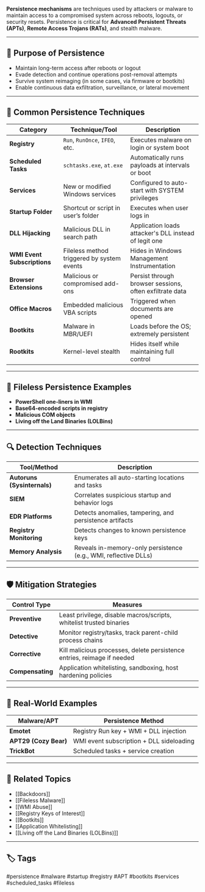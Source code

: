 **Persistence mechanisms** are techniques used by attackers or malware to maintain access to a compromised system across reboots, logouts, or security resets. Persistence is critical for **Advanced Persistent Threats (APTs)**, **Remote Access Trojans (RATs)**, and stealth malware.

---

## 🎯 Purpose of Persistence

- Maintain long-term access after reboots or logout
- Evade detection and continue operations post-removal attempts
- Survive system reimaging (in some cases, via firmware or bootkits)
- Enable continuous data exfiltration, surveillance, or lateral movement

---

## 🧰 Common Persistence Techniques

| Category            | Technique/Tool                     | Description                                                  |
|---------------------|-------------------------------------|--------------------------------------------------------------|
| **Registry**         | `Run`, `RunOnce`, `IFEO`, etc.     | Executes malware on login or system boot                     |
| **Scheduled Tasks**  | `schtasks.exe`, `at.exe`           | Automatically runs payloads at intervals or boot             |
| **Services**         | New or modified Windows services   | Configured to auto-start with SYSTEM privileges              |
| **Startup Folder**   | Shortcut or script in user’s folder| Executes when user logs in                                   |
| **DLL Hijacking**    | Malicious DLL in search path       | Application loads attacker's DLL instead of legit one        |
| **WMI Event Subscriptions** | Fileless method triggered by system events | Hides in Windows Management Instrumentation         |
| **Browser Extensions** | Malicious or compromised add-ons | Persist through browser sessions, often exfiltrate data      |
| **Office Macros**    | Embedded malicious VBA scripts     | Triggered when documents are opened                          |
| **Bootkits**         | Malware in MBR/UEFI                | Loads before the OS; extremely persistent                    |
| **Rootkits**         | Kernel-level stealth               | Hides itself while maintaining full control                  |

---

## 🧠 Fileless Persistence Examples

- **PowerShell one-liners in WMI**
- **Base64-encoded scripts in registry**
- **Malicious COM objects**
- **Living off the Land Binaries (LOLBins)**

---

## 🔍 Detection Techniques

| Tool/Method                | Description                                                   |
|----------------------------|---------------------------------------------------------------|
| **Autoruns (Sysinternals)** | Enumerates all auto-starting locations and tasks              |
| **SIEM**                    | Correlates suspicious startup and behavior logs               |
| **EDR Platforms**           | Detects anomalies, tampering, and persistence artifacts        |
| **Registry Monitoring**     | Detects changes to known persistence keys                     |
| **Memory Analysis**         | Reveals in-memory-only persistence (e.g., WMI, reflective DLLs)|

---

## 🛡️ Mitigation Strategies

| Control Type     | Measures                                                              |
|------------------|-----------------------------------------------------------------------|
| **Preventive**   | Least privilege, disable macros/scripts, whitelist trusted binaries   |
| **Detective**    | Monitor registry/tasks, track parent-child process chains             |
| **Corrective**   | Kill malicious processes, delete persistence entries, reimage if needed|
| **Compensating** | Application whitelisting, sandboxing, host hardening policies         |

---

## 🔬 Real-World Examples

| Malware/APT       | Persistence Method                          |
|-------------------|---------------------------------------------|
| **Emotet**         | Registry Run key + WMI + DLL injection      |
| **APT29 (Cozy Bear)** | WMI event subscription + DLL sideloading  |
| **TrickBot**       | Scheduled tasks + service creation          |

---

## 🔗 Related Topics

- [[Backdoors]]
- [[Fileless Malware]]
- [[WMI Abuse]]
- [[Registry Keys of Interest]]
- [[Bootkits]]
- [[Application Whitelisting]]
- [[Living off the Land Binaries (LOLBins)]]

---

## 🏷 Tags

#persistence #malware #startup #registry #APT #bootkits #services #scheduled_tasks #fileless
